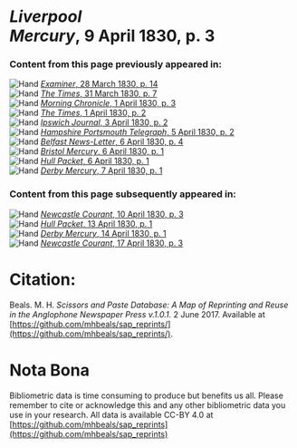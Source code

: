 # *Liverpool Mercury*, 9 April 1830, p. 3  
  
### Content from this page previously appeared in:  
![Hand](http://scissorsandpaste.net/wp-content/uploads/2017/06/smallhandpointer.png) [*Examiner*, 28 March 1830, p. 14](https://mhbeals.github.io/sap_html/Examiner/Examiner-28-March-1830-p-14)  
![Hand](http://scissorsandpaste.net/wp-content/uploads/2017/06/smallhandpointer.png) [*The Times*, 31 March 1830, p. 7](https://mhbeals.github.io/sap_html/The-Times/The-Times-31-March-1830-p-7)  
![Hand](http://scissorsandpaste.net/wp-content/uploads/2017/06/smallhandpointer.png) [*Morning Chronicle*, 1 April 1830, p. 3](https://mhbeals.github.io/sap_html/Morning-Chronicle/Morning-Chronicle-1-April-1830-p-3)  
![Hand](http://scissorsandpaste.net/wp-content/uploads/2017/06/smallhandpointer.png) [*The Times*, 1 April 1830, p. 2](https://mhbeals.github.io/sap_html/The-Times/The-Times-1-April-1830-p-2)  
![Hand](http://scissorsandpaste.net/wp-content/uploads/2017/06/smallhandpointer.png) [*Ipswich Journal*, 3 April 1830, p. 2](https://mhbeals.github.io/sap_html/Ipswich-Journal/Ipswich-Journal-3-April-1830-p-2)  
![Hand](http://scissorsandpaste.net/wp-content/uploads/2017/06/smallhandpointer.png) [*Hampshire Portsmouth Telegraph*, 5 April 1830, p. 2](https://mhbeals.github.io/sap_html/Hampshire-Portsmouth-Telegraph/Hampshire-Portsmouth-Telegraph-5-April-1830-p-2)  
![Hand](http://scissorsandpaste.net/wp-content/uploads/2017/06/smallhandpointer.png) [*Belfast News-Letter*, 6 April 1830, p. 4](https://mhbeals.github.io/sap_html/Belfast-News-Letter/Belfast-News-Letter-6-April-1830-p-4)  
![Hand](http://scissorsandpaste.net/wp-content/uploads/2017/06/smallhandpointer.png) [*Bristol Mercury*, 6 April 1830, p. 1](https://mhbeals.github.io/sap_html/Bristol-Mercury/Bristol-Mercury-6-April-1830-p-1)  
![Hand](http://scissorsandpaste.net/wp-content/uploads/2017/06/smallhandpointer.png) [*Hull Packet*, 6 April 1830, p. 1](https://mhbeals.github.io/sap_html/Hull-Packet/Hull-Packet-6-April-1830-p-1)  
![Hand](http://scissorsandpaste.net/wp-content/uploads/2017/06/smallhandpointer.png) [*Derby Mercury*, 7 April 1830, p. 1](https://mhbeals.github.io/sap_html/Derby-Mercury/Derby-Mercury-7-April-1830-p-1)  
  
### Content from this page subsequently appeared in:  
![Hand](http://scissorsandpaste.net/wp-content/uploads/2017/06/smallhandpointer.png) [*Newcastle Courant*, 10 April 1830, p. 3](https://mhbeals.github.io/sap_html/Newcastle-Courant/Newcastle-Courant-10-April-1830-p-3)  
![Hand](http://scissorsandpaste.net/wp-content/uploads/2017/06/smallhandpointer.png) [*Hull Packet*, 13 April 1830, p. 1](https://mhbeals.github.io/sap_html/Hull-Packet/Hull-Packet-13-April-1830-p-1)  
![Hand](http://scissorsandpaste.net/wp-content/uploads/2017/06/smallhandpointer.png) [*Derby Mercury*, 14 April 1830, p. 1](https://mhbeals.github.io/sap_html/Derby-Mercury/Derby-Mercury-14-April-1830-p-1)  
![Hand](http://scissorsandpaste.net/wp-content/uploads/2017/06/smallhandpointer.png) [*Newcastle Courant*, 17 April 1830, p. 3](https://mhbeals.github.io/sap_html/Newcastle-Courant/Newcastle-Courant-17-April-1830-p-3)  


# Citation: 

Beals. M. H. *Scissors and Paste Database: A Map of Reprinting and Reuse in the Anglophone Newspaper Press v.1.0.1.* 2 June 2017. Available at [https://github.com/mhbeals/sap_reprints/](https://github.com/mhbeals/sap_reprints/). 

# Nota Bona

Bibliometric data is time consuming to produce but benefits us all. Please remember to cite or acknowledge this and any other bibliometric data you use in your research. All data is available CC-BY 4.0 at [https://github.com/mhbeals/sap_reprints](https://github.com/mhbeals/sap_reprints)